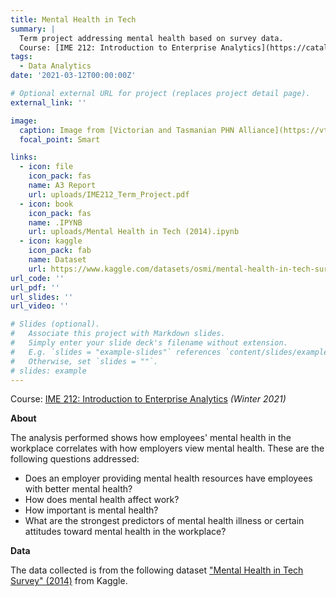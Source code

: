 ```yaml
---
title: Mental Health in Tech
summary: |
  Term project addressing mental health based on survey data. 
  Course: [IME 212: Introduction to Enterprise Analytics](https://catalog.calpoly.edu/coursesaz/ime/#:~:text=IME%C2%A0212.%20Introduction%20to%20Enterprise%20Analytics)
tags:
  - Data Analytics
date: '2021-03-12T00:00:00Z'

# Optional external URL for project (replaces project detail page).
external_link: ''

image:
  caption: Image from [Victorian and Tasmanian PHN Alliance](https://vtphna.org.au/2020/06/26/tips-and-strategies-in-using-technology-for-mental-health-consultations/)
  focal_point: Smart

links:
  - icon: file
    icon_pack: fas
    name: A3 Report
    url: uploads/IME212_Term_Project.pdf
  - icon: book 
    icon_pack: fas
    name: .IPYNB
    url: uploads/Mental Health in Tech (2014).ipynb
  - icon: kaggle
    icon_pack: fab
    name: Dataset
    url: https://www.kaggle.com/datasets/osmi/mental-health-in-tech-survey
url_code: ''
url_pdf: ''
url_slides: ''
url_video: ''

# Slides (optional).
#   Associate this project with Markdown slides.
#   Simply enter your slide deck's filename without extension.
#   E.g. `slides = "example-slides"` references `content/slides/example-slides.md`.
#   Otherwise, set `slides = ""`.
# slides: example
---
```


Course: [IME 212: Introduction to Enterprise Analytics](https://catalog.calpoly.edu/coursesaz/ime/#:~:text=IME%C2%A0212.%20Introduction%20to%20Enterprise%20Analytics) *(Winter 2021)*

**About**

The analysis performed shows how employees' mental health in the workplace correlates with how employers view mental health. These are the following questions addressed:
- Does an employer providing mental health resources have employees with better mental health? 
- How does mental health affect work? 
- How important is mental health? 
- What are the strongest predictors of mental health illness or certain attitudes toward mental health in the workplace? 

**Data**

The data collected is from the following dataset ["Mental Health in Tech Survey" (2014)](https://www.kaggle.com/osmi/mental-health-in-tech-survey) from Kaggle.